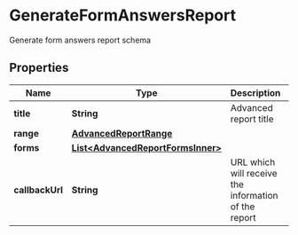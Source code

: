 

# GenerateFormAnswersReport

Generate form answers report schema

## Properties

| Name | Type | Description | Notes |
|------------ | ------------- | ------------- | -------------|
|**title** | **String** | Advanced report title |  |
|**range** | [**AdvancedReportRange**](AdvancedReportRange.md) |  |  |
|**forms** | [**List&lt;AdvancedReportFormsInner&gt;**](AdvancedReportFormsInner.md) |  |  |
|**callbackUrl** | **String** | URL which will receive the information of the report |  [optional] |



